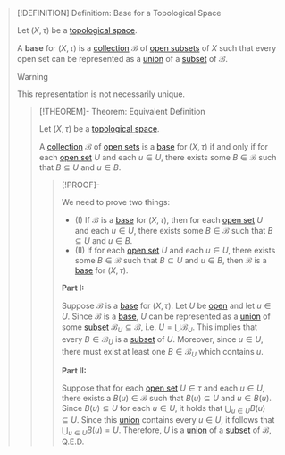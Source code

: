 >[!DEFINITION] Definitiom: Base for a Topological Space
>
>Let $(X, \tau)$ be a [topological space](../Topological%20Space.md).
>
>A **base** for $(X,\tau)$ is a [collection](../../../Set%20Theory/Collections/Collection.md) $\mathcal{B}$ of [open subsets](../Topologies/Open%20Subset.md) of $X$ such that every open set can be represented as a [union](../../../Set%20Theory/Collections/Union%20of%20a%20Collection.md) of a [subset](../../../Set%20Theory/Subset.md) of $\mathcal{B}$.
>
>>[!WARNING]
>>
>>This representation is not necessarily unique.
>>
>
>>[!THEOREM]- Theorem: Equivalent Definition
>>
>>Let $(X, \tau)$ be a [topological space](../Topological%20Space.md).
>>
>>A [collection](../../../Set%20Theory/Collections/Collection.md) $\mathcal{B}$ of [open sets](../Topologies/Open%20Subset.md) is a [base](Base%20for%20a%20Topological%20Space.md) for $(X, \tau)$ if and only if for each [open set](../Topologies/Open%20Subset.md) $U$ and each $u \in U$, there exists some $B \in \mathcal{B}$ such that $B \subseteq U$ and $u \in B$.
>>
>>>[!PROOF]-
>>>
>>>We need to prove two things:
>>>- (I) If $\mathcal{B}$ is a [base](Base%20for%20a%20Topological%20Space.md) for $(X, \tau)$, then for each [open set](../Topologies/Open%20Subset.md) $U$ and each $u \in U$, there exists some $B \in \mathcal{B}$ such that $B \subseteq U$ and $u \in B$.
>>>- (II) If for each [open set](../Topologies/Open%20Subset.md) $U$ and each $u \in U$, there exists some $B \in \mathcal{B}$ such that $B \subseteq U$ and $u \in B$, then $\mathcal{B}$ is a  [base](Base%20for%20a%20Topological%20Space.md) for $(X, \tau)$.
>>>
>>>**Part I:**
>>>
>>>Suppose $\mathcal{B}$ is a [base](Base%20for%20a%20Topological%20Space.md) for $(X, \tau)$. Let $U$ be [open](../Topologies/Open%20Subset.md) and let $u \in U$. Since $\mathcal{B}$ is a [base](Base%20for%20a%20Topological%20Space.md), $U$ can be represented as a [union](../../../Set%20Theory/Collections/Union%20of%20a%20Collection.md) of some [subset](../../../Set%20Theory/Subset.md) $\mathcal{B}_U \subseteq \mathcal{B}$, i.e. $U = \bigcup \mathcal{B}_U$. This implies that every $B \in \mathcal{B}_U$ is a [subset](../../../Set%20Theory/Subset.md) of $U$. Moreover, since $u \in U$, there must exist at least one $B \in \mathcal{B}_U$ which contains $u$.
>>>
>>>**Part II:**
>>>
>>>Suppose that for each [open set](../Topologies/Open%20Subset.md) $U \in \tau$ and each $u \in U$, there exists a $B(u) \in \mathcal{B}$ such that $B(u) \subseteq U$ and $u \in B(u)$. Since $B(u) \subseteq U$ for each $u \in U$, it holds that $\bigcup_{u \in U} B(u) \subseteq U$. Since this [union](../../../Set%20Theory/Collections/Union%20of%20a%20Collection.md) contains every $u \in U$, it follows that $\bigcup_{u \in U} B(u) = U$. Therefore, $U$ is a [union](../../../Set%20Theory/Collections/Union%20of%20a%20Collection.md) of a [subset](../../../Set%20Theory/Subset.md) of $\mathcal{B}$, Q.E.D.
>>>
>>
>
